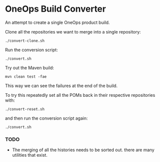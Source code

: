 # OneOps Build Converter

An attempt to create a single OneOps product build.

Clone all the repositories we want to merge into a single repository:

```
./convert-clone.sh
```

Run the conversion script:

```
./convert.sh
```

Try out the Maven build:

```
mvn clean test -fae
```

This way we can see the failures at the end of the build.

To try this repeatedly set all the POMs back in their respective repositories with:

```
./convert-reset.sh
```

and then run the conversion script again:

```
./convert.sh
```

### TODO

- The merging of all the histories needs to be sorted out. there are many utilities that exist.

